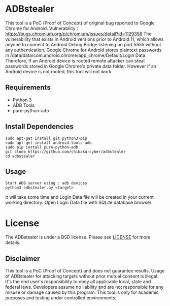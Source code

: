 # ADBstealer

This tool is a PoC (Proof of Concept) of original bug reported to Google Chrome for Android.
Vulnerability : https://bugs.chromium.org/p/chromium/issues/detail?id=1129358
The vulnerability that exists in Android versions prior to Android 11, which allows anyone to connect to Android Debug Bridge listening on port 5555 without any authentication.
Google Chrome for Android stores plaintext passwords in /data/data/com.android.chrome/app_chrome/Default/Login Data 
Therefore, If an Android device is rooted remote attacker can steal passwords stored in Google Chrome's private data folder.
However if an Android device is not rooted, this tool will not work.

## Requirements

-   Python 3
-   ADB Tools
-   pure-python-adb

## Install Dependencies
```
sudo apt-get install git python3-pip
sudo apt-get install android-tools-adb
sudo pip install pure-python-adb
git clone https://github.com/chibaku-cyber/adbstealer
cd adbstealer
```

## Usage

```
Start ADB server using : adb devices
python3 adbstealer.py <target>
```
It will take some time and Login Data file will be created in your current working directory. Open Login Data file with SQLite database browser.

# License

The ADBstealer is under a BSD license.
Please see [LICENSE](LICENSE) for more details.

## Disclaimer
This tool is a PoC (Proof of Concept) and does not guarantee results.
Usage of ADBstealer for attacking targets without prior mutual consent is illegal. It's the end user's responsibility to obey all applicable local, state and federal laws.
Developers assume no liability and are not responsible for any misuse or damage caused by this program. 
This tool is only for academic purposes and testing  under controlled environments.